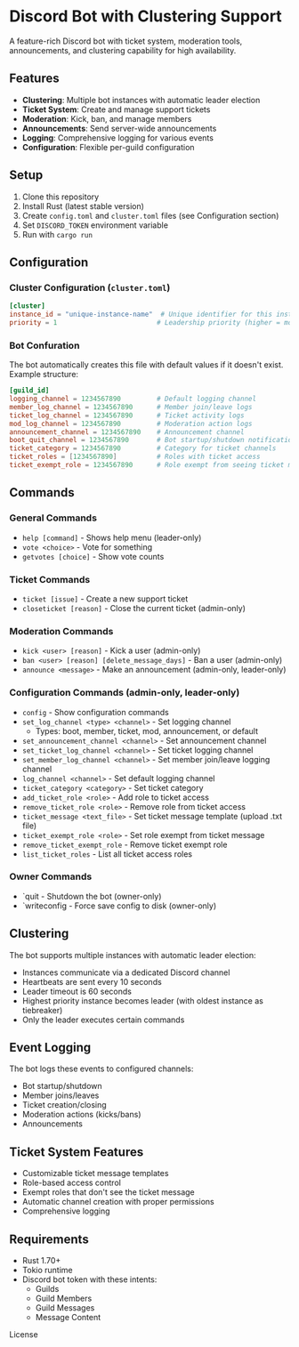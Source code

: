 # Discord Bot with Clustering Support

A feature-rich Discord bot with ticket system, moderation tools, announcements, and clustering capability for high availability.

## Features

- **Clustering**: Multiple bot instances with automatic leader election
- **Ticket System**: Create and manage support tickets
- **Moderation**: Kick, ban, and manage members
- **Announcements**: Send server-wide announcements
- **Logging**: Comprehensive logging for various events
- **Configuration**: Flexible per-guild configuration

## Setup

1. Clone this repository
2. Install Rust (latest stable version)
3. Create `config.toml` and `cluster.toml` files (see Configuration section)
4. Set `DISCORD_TOKEN` environment variable
5. Run with `cargo run`

## Configuration

### Cluster Configuration (`cluster.toml`)
```toml
[cluster]
instance_id = "unique-instance-name"  # Unique identifier for this instance
priority = 1                         # Leadership priority (higher = more likely to be leader)
```

### Bot Confuration
The bot automatically creates this file with default values if it doesn't exist.
Example structure:
```toml
[guild_id]
logging_channel = 1234567890         # Default logging channel
member_log_channel = 1234567890      # Member join/leave logs
ticket_log_channel = 1234567890      # Ticket activity logs
mod_log_channel = 1234567890         # Moderation action logs
announcement_channel = 1234567890    # Announcement channel
boot_quit_channel = 1234567890       # Bot startup/shutdown notifications
ticket_category = 1234567890         # Category for ticket channels
ticket_roles = [1234567890]          # Roles with ticket access
ticket_exempt_role = 1234567890      # Role exempt from seeing ticket message
```

## Commands

### General Commands
* `help [command]` - Shows help menu (leader-only)
* `vote <choice>` - Vote for something
* `getvotes [choice]` - Show vote counts

### Ticket Commands
* `ticket [issue]` - Create a new support ticket
* `closeticket [reason]` - Close the current ticket (admin-only)

### Moderation Commands
* `kick <user> [reason]` - Kick a user (admin-only)
* `ban <user> [reason] [delete_message_days]` - Ban a user (admin-only)
* `announce <message>` - Make an announcement (admin-only, leader-only)

### Configuration Commands (admin-only, leader-only)
* `config` - Show configuration commands
* `set_log_channel <type> <channel>` - Set logging channel
    * Types: boot, member, ticket, mod, announcement, or default
* `set_announcement_channel <channel>` - Set announcement channel
* `set_ticket_log_channel <channel>` - Set ticket logging channel
* `set_member_log_channel <channel>` - Set member join/leave logging channel
* `log_channel <channel>` - Set default logging channel
* `ticket_category <category>` - Set ticket category
* `add_ticket_role <role>` - Add role to ticket access
* `remove_ticket_role <role>` - Remove role from ticket access
* `ticket_message <text_file>` - Set ticket message template (upload .txt file)
* `ticket_exempt_role <role>` - Set role exempt from ticket message
* `remove_ticket_exempt_role` - Remove ticket exempt role
* `list_ticket_roles` - List all ticket access roles

### Owner Commands
* `quit - Shutdown the bot (owner-only)
* `writeconfig - Force save config to disk (owner-only)

## Clustering
The bot supports multiple instances with automatic leader election:
* Instances communicate via a dedicated Discord channel
* Heartbeats are sent every 10 seconds
* Leader timeout is 60 seconds
* Highest priority instance becomes leader (with oldest instance as tiebreaker)
* Only the leader executes certain commands

## Event Logging
The bot logs these events to configured channels:
* Bot startup/shutdown
* Member joins/leaves
* Ticket creation/closing
* Moderation actions (kicks/bans)
* Announcements

## Ticket System Features
* Customizable ticket message templates
* Role-based access control
* Exempt roles that don't see the ticket message
* Automatic channel creation with proper permissions
* Comprehensive logging

## Requirements
* Rust 1.70+
* Tokio runtime
* Discord bot token with these intents:
    * Guilds
    * Guild Members
    * Guild Messages
    * Message Content

License
